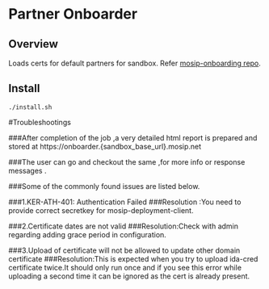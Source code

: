 # Partner Onboarder

## Overview
Loads certs for default partners for sandbox. Refer [mosip-onboarding repo](https://github.com/mosip/mosip-onboarding).

## Install 
```
./install.sh
```
#Troubleshootings

###After completion of the job ,a very detailed html report is prepared and stored at https://onboarder.{sandbox_base_url}.mosip.net

###The user can go and checkout the same ,for more info or response messages .

###Some of the commonly found issues are listed below.


 ###1.KER-ATH-401: Authentication Failed 
 ###Resolution :You need to provide correct secretkey for mosip-deployment-client.
 
 ###2.Certificate dates are not valid
 ###Resolution:Check with admin regarding adding grace period in configuration.
 
 ###3.Upload of certificate will not be allowed to update other domain certificate
 ###Resolution:This is expected when you try to upload ida-cred certificate twice.It should only run once and if you see this error while uploading a second time                 it can be ignored as the cert is already present.



